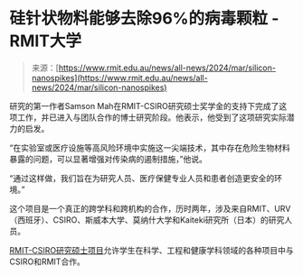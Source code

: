 <!--yml

category: 未分类

date: 2024-05-29 12:50:04

-->

# 硅针状物料能够去除96%的病毒颗粒 - RMIT大学

> 来源：[https://www.rmit.edu.au/news/all-news/2024/mar/silicon-nanospikes](https://www.rmit.edu.au/news/all-news/2024/mar/silicon-nanospikes)

研究的第一作者Samson Mah在RMIT-CSIRO研究硕士奖学金的支持下完成了这项工作，并已进入与团队合作的博士研究阶段。他表示，他受到了这项研究实际潜力的启发。

“在实验室或医疗设施等高风险环境中实施这一尖端技术，其中存在危险生物材料暴露的问题，可以显著增强对传染病的遏制措施，”他说。

“通过这样做，我们旨在为研究人员、医疗保健专业人员和患者创造更安全的环境。”

这个项目是一个真正的跨学科和跨机构的合作，历时两年，涉及来自RMIT、URV（西班牙）、CSIRO、斯威本大学、莫纳什大学和Kaiteki研究所（日本）的研究人员。

[RMIT-CSIRO研究硕士项目](https://www.rmit.edu.au/students/careers-opportunities/scholarships/research/rmit-csiro-masters-by-research)允许学生在科学、工程和健康学科领域的各种项目中与CSIRO和RMIT合作。
